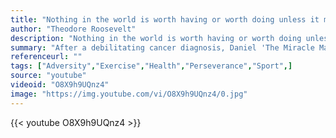 ```yaml
---
title: "Nothing in the world is worth having or worth doing unless it means effort, pain, difficulty… I have never in my life envied a human being who led an easy life. I have envied a great many people who led difficult lives and led them well."
author: "Theodore Roosevelt"
description: "Nothing in the world is worth having or worth doing unless it means effort, pain, difficulty… I have never in my life envied a human being who led an easy life. I have envied a great many people who led difficult lives and led them well. - Theodore Roosevelt quotes from GetInspired365.com"
summary: "After a debilitating cancer diagnosis, Daniel 'The Miracle Man' Jacobs defied all the odds with not only his survival, but also his return to the ring. "
referenceurl: ""
tags: ["Adversity","Exercise","Health","Perseverance","Sport",]
source: "youtube"
videoid: "O8X9h9UQnz4"
image: "https://img.youtube.com/vi/O8X9h9UQnz4/0.jpg"
---
```


{{< youtube O8X9h9UQnz4 >}}
